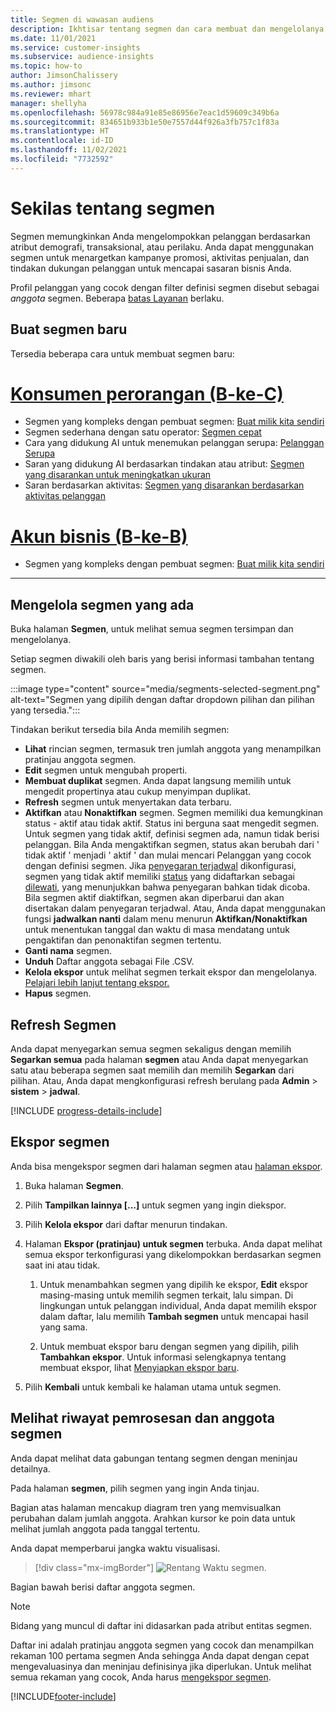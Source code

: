 ```yaml
---
title: Segmen di wawasan audiens
description: Ikhtisar tentang segmen dan cara membuat dan mengelolanya.
ms.date: 11/01/2021
ms.service: customer-insights
ms.subservice: audience-insights
ms.topic: how-to
author: JimsonChalissery
ms.author: jimsonc
ms.reviewer: mhart
manager: shellyha
ms.openlocfilehash: 56978c984a91e85e86956e7eac1d59609c349b6a
ms.sourcegitcommit: 834651b933b1e50e7557d44f926a3fb757c1f83a
ms.translationtype: HT
ms.contentlocale: id-ID
ms.lasthandoff: 11/02/2021
ms.locfileid: "7732592"
---
```

# <a name="segments-overview"></a>Sekilas tentang segmen

Segmen memungkinkan Anda mengelompokkan pelanggan berdasarkan atribut demografi, transaksional, atau perilaku. Anda dapat menggunakan segmen untuk menargetkan kampanye promosi, aktivitas penjualan, dan tindakan dukungan pelanggan untuk mencapai sasaran bisnis Anda.

Profil pelanggan yang cocok dengan filter definisi segmen disebut sebagai *anggota* segmen. Beberapa [batas Layanan](service-limits.md) berlaku.

## <a name="create-a-new-segment"></a>Buat segmen baru

Tersedia beberapa cara untuk membuat segmen baru: 

# <a name="individual-consumers-b-to-c"></a>[Konsumen perorangan (B-ke-C)](#tab/b2c)

- Segmen yang kompleks dengan pembuat segmen: [Buat milik kita sendiri](segment-builder.md#create-a-new-segment) 
- Segmen sederhana dengan satu operator: [Segmen cepat](segment-builder.md#quick-segments) 
- Cara yang didukung AI untuk menemukan pelanggan serupa: [Pelanggan Serupa](find-similar-customer-segments.md) 
- Saran yang didukung AI berdasarkan tindakan atau atribut: [Segmen yang disarankan untuk meningkatkan ukuran](suggested-segments.md) 
- Saran berdasarkan aktivitas: [Segmen yang disarankan berdasarkan aktivitas pelanggan](suggested-segments-activity.md) 

# <a name="business-accounts-b-to-b"></a>[Akun bisnis (B-ke-B)](#tab/b2b)

- Segmen yang kompleks dengan pembuat segmen: [Buat milik kita sendiri](segment-builder.md#create-a-new-segment)

---

## <a name="manage-existing-segments"></a>Mengelola segmen yang ada

Buka halaman **Segmen**, untuk melihat semua segmen tersimpan dan mengelolanya.

Setiap segmen diwakili oleh baris yang berisi informasi tambahan tentang segmen.

:::image type="content" source="media/segments-selected-segment.png" alt-text="Segmen yang dipilih dengan daftar dropdown pilihan dan pilihan yang tersedia.":::

Tindakan berikut tersedia bila Anda memilih segmen:

- **Lihat** rincian segmen, termasuk tren jumlah anggota yang menampilkan pratinjau anggota segmen.
- **Edit** segmen untuk mengubah properti.
- **Membuat duplikat** segmen. Anda dapat langsung memilih untuk mengedit propertinya atau cukup menyimpan duplikat.
- **Refresh** segmen untuk menyertakan data terbaru.
- **Aktifkan** atau **Nonaktifkan** segmen. Segmen memiliki dua kemungkinan status - aktif atau tidak aktif. Status ini berguna saat mengedit segmen. Untuk segmen yang tidak aktif, definisi segmen ada, namun tidak berisi pelanggan. Bila Anda mengaktifkan segmen, status akan berubah dari ' tidak aktif ' menjadi ' aktif ' dan mulai mencari Pelanggan yang cocok dengan definisi segmen. Jika [penyegaran terjadwal](system.md#schedule-tab) dikonfigurasi, segmen yang tidak aktif memiliki [status](system.md#schedule-tab) yang didaftarkan sebagai [dilewati](system.md#schedule-tab), yang menunjukkan bahwa penyegaran bahkan tidak dicoba. Bila segmen aktif diaktifkan, segmen akan diperbarui dan akan disertakan dalam penyegaran terjadwal.
  Atau, Anda dapat menggunakan fungsi **jadwalkan nanti** dalam menu menurun **Aktifkan/Nonaktifkan** untuk menentukan tanggal dan waktu di masa mendatang untuk pengaktifan dan penonaktifan segmen tertentu.
- **Ganti nama** segmen.
- **Unduh** Daftar anggota sebagai File .CSV.
- **Kelola ekspor** untuk melihat segmen terkait ekspor dan mengelolanya. [Pelajari lebih lanjut tentang ekspor.](export-destinations.md)
- **Hapus** segmen.

## <a name="refresh-segments"></a>Refresh Segmen

Anda dapat menyegarkan semua segmen sekaligus dengan memilih **Segarkan semua** pada halaman **segmen** atau Anda dapat menyegarkan satu atau beberapa segmen saat memilih dan memilih **Segarkan** dari pilihan. Atau, Anda dapat mengkonfigurasi refresh berulang pada **Admin** > **sistem** > **jadwal**.

[!INCLUDE [progress-details-include](../includes/progress-details-pane.md)]

## <a name="export-segments"></a>Ekspor segmen

Anda bisa mengekspor segmen dari halaman segmen atau [halaman ekspor](export-destinations.md). 

1. Buka halaman **Segmen**.

1. Pilih **Tampilkan lainnya [...]** untuk segmen yang ingin diekspor.

1. Pilih **Kelola ekspor** dari daftar menurun tindakan.

1. Halaman **Ekspor (pratinjau) untuk segmen** terbuka. Anda dapat melihat semua ekspor terkonfigurasi yang dikelompokkan berdasarkan segmen saat ini atau tidak.

   1. Untuk menambahkan segmen yang dipilih ke ekspor, **Edit** ekspor masing-masing untuk memilih segmen terkait, lalu simpan. Di lingkungan untuk pelanggan individual, Anda dapat memilih ekspor dalam daftar, lalu memilih **Tambah segmen** untuk mencapai hasil yang sama.

   1. Untuk membuat ekspor baru dengan segmen yang dipilih, pilih **Tambahkan ekspor**. Untuk informasi selengkapnya tentang membuat ekspor, lihat [Menyiapkan ekspor baru](export-destinations.md#set-up-a-new-export).

1. Pilih **Kembali** untuk kembali ke halaman utama untuk segmen.

## <a name="view-processing-history-and-segment-members"></a>Melihat riwayat pemrosesan dan anggota segmen

Anda dapat melihat data gabungan tentang segmen dengan meninjau detailnya.

Pada halaman **segmen**, pilih segmen yang ingin Anda tinjau.

Bagian atas halaman mencakup diagram tren yang memvisualkan perubahan dalam jumlah anggota. Arahkan kursor ke poin data untuk melihat jumlah anggota pada tanggal tertentu.

Anda dapat memperbarui jangka waktu visualisasi.

> [!div class="mx-imgBorder"]
> ![Rentang Waktu segmen.](media/segment-time-range.png "Rentang Waktu segmen")

Bagian bawah berisi daftar anggota segmen.

> [!NOTE]
> Bidang yang muncul di daftar ini didasarkan pada atribut entitas segmen.
>
>Daftar ini adalah pratinjau anggota segmen yang cocok dan menampilkan rekaman 100 pertama segmen Anda sehingga Anda dapat dengan cepat mengevaluasinya dan meninjau definisinya jika diperlukan. Untuk melihat semua rekaman yang cocok, Anda harus [mengekspor segmen](export-destinations.md).


[!INCLUDE[footer-include](../includes/footer-banner.md)] 

